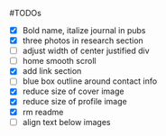 #TODOs

 - [x] Bold name, italize journal in pubs
 - [x] three photos in research section
 - [ ] adjust width of center justified div
 - [ ] home smooth scroll
 - [x] add link section
 - [ ] blue box outline around contact info
 - [x] reduce size of cover image
 - [x] reduce size of profile image
 - [x] rm readme
 - [ ] align text below images
